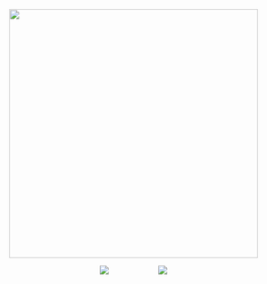 <div id="header" align="center">
<a href="https://sntry.cc/yurionice">
<img src="https://i.postimg.cc/L8vXXQSV/Untitled9-20250305135626.png" width='450' height='450'>
</a>

<div id="header" align="center">

[![](https://readme-typing-svg.demolab.com?font=a+gothique+time&size=30&letterSpacing=1px&duration=1&pause=100000000000&&center=true&vCenter=true&color=ffffff&width=48&height=48&lines=Sentry)](https://sntry.cc/helel)ㅤㅤㅤㅤㅤㅤㅤ[![](https://readme-typing-svg.demolab.com?font=a+gothique+time&size=30&letterSpacing=1px&duration=1&pause=100000000000&&center=true&vCenter=true&color=ffffff&width=60&height=48&lines=Atabook)](https://helel.atabook.org/)

